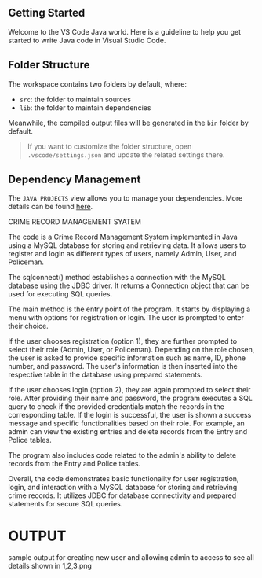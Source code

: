 ## Getting Started

Welcome to the VS Code Java world. Here is a guideline to help you get started to write Java code in Visual Studio Code.

## Folder Structure

The workspace contains two folders by default, where:

- `src`: the folder to maintain sources
- `lib`: the folder to maintain dependencies

Meanwhile, the compiled output files will be generated in the `bin` folder by default.

> If you want to customize the folder structure, open `.vscode/settings.json` and update the related settings there.

## Dependency Management

The `JAVA PROJECTS` view allows you to manage your dependencies. More details can be found [here](https://github.com/microsoft/vscode-java-dependency#manage-dependencies).

CRIME RECORD MANAGEMENT SYATEM

The code is a Crime Record Management System implemented in Java using a MySQL database for storing and retrieving data. It allows users to register and login as different types of users, namely Admin, User, and Policeman.

The sqlconnect() method establishes a connection with the MySQL database using the JDBC driver. It returns a Connection object that can be used for executing SQL queries.

The main method is the entry point of the program. It starts by displaying a menu with options for registration or login. The user is prompted to enter their choice.

If the user chooses registration (option 1), they are further prompted to select their role (Admin, User, or Policeman). Depending on the role chosen, the user is asked to provide specific information such as name, ID, phone number, and password. The user's information is then inserted into the respective table in the database using prepared statements.

If the user chooses login (option 2), they are again prompted to select their role. After providing their name and password, the program executes a SQL query to check if the provided credentials match the records in the corresponding table. If the login is successful, the user is shown a success message and specific functionalities based on their role. For example, an admin can view the existing entries and delete records from the Entry and Police tables.

The program also includes code related to the admin's ability to delete records from the Entry and Police tables.

Overall, the code demonstrates basic functionality for user registration, login, and interaction with a MySQL database for storing and retrieving crime records. It utilizes JDBC for database connectivity and prepared statements for secure SQL queries.


# OUTPUT
sample output for creating new user and allowing admin to access to see all details
shown in 1,2,3.png

